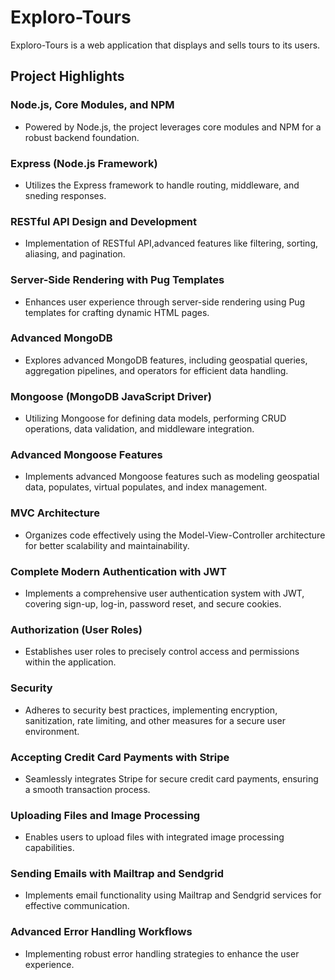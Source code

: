 # Exploro-Tours

Exploro-Tours is a web application that displays and sells tours to its users.

## Project Highlights

### Node.js, Core Modules, and NPM

- Powered by Node.js, the project leverages core modules and NPM for a robust backend foundation.

### Express (Node.js Framework)

- Utilizes the Express framework to handle routing, middleware, and sneding responses.

### RESTful API Design and Development

- Implementation of RESTful API,advanced features like filtering, sorting, aliasing, and pagination.

### Server-Side Rendering with Pug Templates

- Enhances user experience through server-side rendering using Pug templates for crafting dynamic HTML pages.

### Advanced MongoDB

- Explores advanced MongoDB features, including geospatial queries, aggregation pipelines, and operators for efficient data handling.

### Mongoose (MongoDB JavaScript Driver)

- Utilizing Mongoose for defining data models, performing CRUD operations, data validation, and middleware integration.

### Advanced Mongoose Features

- Implements advanced Mongoose features such as modeling geospatial data, populates, virtual populates, and index management.

### MVC Architecture

- Organizes code effectively using the Model-View-Controller architecture for better scalability and maintainability.

### Complete Modern Authentication with JWT

- Implements a comprehensive user authentication system with JWT, covering sign-up, log-in, password reset, and secure cookies.

### Authorization (User Roles)

- Establishes user roles to precisely control access and permissions within the application.

### Security

- Adheres to security best practices, implementing encryption, sanitization, rate limiting, and other measures for a secure user environment.

### Accepting Credit Card Payments with Stripe

- Seamlessly integrates Stripe for secure credit card payments, ensuring a smooth transaction process.

### Uploading Files and Image Processing

- Enables users to upload files with integrated image processing capabilities.

### Sending Emails with Mailtrap and Sendgrid

- Implements email functionality using Mailtrap and Sendgrid services for effective communication.

### Advanced Error Handling Workflows

- Implementing robust error handling strategies to enhance the user experience.
